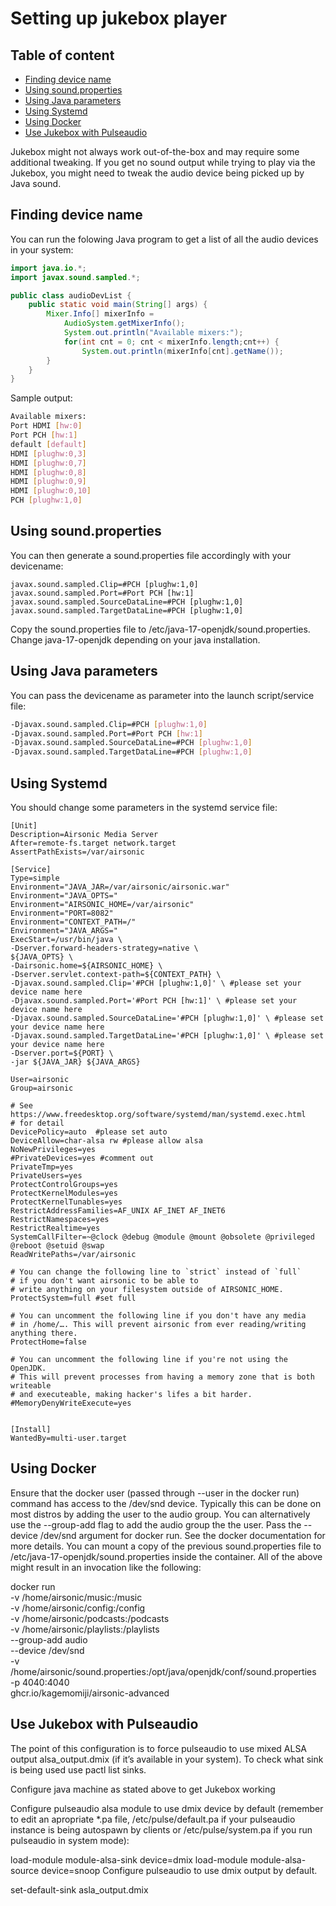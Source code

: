 # Setting up jukebox player

## Table of content

- [Finding device name](#finding-device-name)
- [Using sound.properties](#using-soundproperties)
- [Using Java parameters](#using-java-parameters)
- [Using Systemd](#using-systemd)
- [Using Docker](#using-docker)
- [Use Jukebox with Pulseaudio](#use-jukebox-with-pulseaudio)

Jukebox might not always work out-of-the-box and may require some additional tweaking. If you get no sound output while trying to play via the Jukebox, you might need to tweak the audio device being picked up by Java sound.

## Finding device name

You can run the folowing Java program to get a list of all the audio devices in your system:

```java
import java.io.*;
import javax.sound.sampled.*;

public class audioDevList {
    public static void main(String[] args) {
        Mixer.Info[] mixerInfo =
            AudioSystem.getMixerInfo();
            System.out.println("Available mixers:");
            for(int cnt = 0; cnt < mixerInfo.length;cnt++) {
                System.out.println(mixerInfo[cnt].getName());
        }
    }
}
```

Sample output:

```bash
Available mixers:
Port HDMI [hw:0]
Port PCH [hw:1]
default [default]
HDMI [plughw:0,3]
HDMI [plughw:0,7]
HDMI [plughw:0,8]
HDMI [plughw:0,9]
HDMI [plughw:0,10]
PCH [plughw:1,0]
```

## Using sound.properties

You can then generate a sound.properties file accordingly with your devicename:

```text
javax.sound.sampled.Clip=#PCH [plughw:1,0]
javax.sound.sampled.Port=#Port PCH [hw:1]
javax.sound.sampled.SourceDataLine=#PCH [plughw:1,0]
javax.sound.sampled.TargetDataLine=#PCH [plughw:1,0]
```

Copy the sound.properties file to /etc/java-17-openjdk/sound.properties. Change java-17-openjdk depending on your java installation.

## Using Java parameters

You can pass the devicename as parameter into the launch script/service file:

```bash
-Djavax.sound.sampled.Clip=#PCH [plughw:1,0]
-Djavax.sound.sampled.Port=#Port PCH [hw:1]
-Djavax.sound.sampled.SourceDataLine=#PCH [plughw:1,0]
-Djavax.sound.sampled.TargetDataLine=#PCH [plughw:1,0]
```

## Using Systemd

You should change some parameters in the systemd service file:

```text
[Unit]
Description=Airsonic Media Server
After=remote-fs.target network.target
AssertPathExists=/var/airsonic

[Service]
Type=simple
Environment="JAVA_JAR=/var/airsonic/airsonic.war"
Environment="JAVA_OPTS="
Environment="AIRSONIC_HOME=/var/airsonic"
Environment="PORT=8082"
Environment="CONTEXT_PATH=/"
Environment="JAVA_ARGS="
ExecStart=/usr/bin/java \
-Dserver.forward-headers-strategy=native \
${JAVA_OPTS} \
-Dairsonic.home=${AIRSONIC_HOME} \
-Dserver.servlet.context-path=${CONTEXT_PATH} \
-Djavax.sound.sampled.Clip='#PCH [plughw:1,0]' \ #please set your device name here
-Djavax.sound.sampled.Port='#Port PCH [hw:1]' \ #please set your device name here 
-Djavax.sound.sampled.SourceDataLine='#PCH [plughw:1,0]' \ #please set your device name here
-Djavax.sound.sampled.TargetDataLine='#PCH [plughw:1,0]' \ #please set your device name here
-Dserver.port=${PORT} \
-jar ${JAVA_JAR} ${JAVA_ARGS}

User=airsonic
Group=airsonic

# See https://www.freedesktop.org/software/systemd/man/systemd.exec.html
# for detail
DevicePolicy=auto  #please set auto
DeviceAllow=char-alsa rw #please allow alsa
NoNewPrivileges=yes
#PrivateDevices=yes #comment out
PrivateTmp=yes
PrivateUsers=yes
ProtectControlGroups=yes
ProtectKernelModules=yes
ProtectKernelTunables=yes
RestrictAddressFamilies=AF_UNIX AF_INET AF_INET6
RestrictNamespaces=yes
RestrictRealtime=yes
SystemCallFilter=~@clock @debug @module @mount @obsolete @privileged @reboot @setuid @swap
ReadWritePaths=/var/airsonic

# You can change the following line to `strict` instead of `full`
# if you don't want airsonic to be able to
# write anything on your filesystem outside of AIRSONIC_HOME.
ProtectSystem=full #set full

# You can uncomment the following line if you don't have any media
# in /home/…. This will prevent airsonic from ever reading/writing anything there.
ProtectHome=false

# You can uncomment the following line if you're not using the OpenJDK.
# This will prevent processes from having a memory zone that is both writeable
# and executeable, making hacker's lifes a bit harder.
#MemoryDenyWriteExecute=yes


[Install]
WantedBy=multi-user.target

```

## Using Docker

Ensure that the docker user (passed through --user in the docker run) command has access to the /dev/snd device. Typically this can be done on most distros by adding the user to the audio group. You can alternatively use the --group-add flag to add the audio group the the user.
Pass the --device /dev/snd argument for docker run. See the docker documentation for more details.
You can mount a copy of the previous sound.properties file to /etc/java-17-openjdk/sound.properties inside the container.
All of the above might result in an invocation like the following:

docker run \
    -v /home/airsonic/music:/music \
    -v /home/airsonic/config:/config \
    -v /home/airsonic/podcasts:/podcasts \
    -v /home/airsonic/playlists:/playlists \
    --group-add audio \
    --device /dev/snd \
    -v /home/airsonic/sound.properties:/opt/java/openjdk/conf/sound.properties \
    -p 4040:4040 \
    ghcr.io/kagemomiji/airsonic-advanced

## Use Jukebox with Pulseaudio

The point of this configuration is to force pulseaudio to use mixed ALSA output alsa_output.dmix (if it’s available in your system). To check what sink is being used use pactl list sinks.

Configure java machine as stated above to get Jukebox working

Configure pulseaudio alsa module to use dmix device by default (remember to edit an apropriate *.pa file, /etc/pulse/default.pa if your pulseaudio instance is being autospawn by clients or /etc/pulse/system.pa if you run pulseaudio in system mode):

load-module module-alsa-sink device=dmix
load-module module-alsa-source device=snoop
Configure pulseaudio to use dmix output by default.

set-default-sink asla_output.dmix